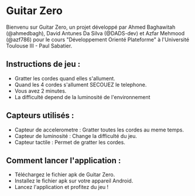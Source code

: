 # Guitar Zero

Bienvenu sur Guitar Zero, un projet développé par Ahmed Baghawitah (@ahmedbagh), David Antunes Da Silva (@DADS-dev) et Azfar Mehmood (@azf786) pour le cours "Développement Orienté Plateforme" à l'Université Toulouse III - Paul Sabatier.

## Instructions de jeu :

- Gratter les cordes quand elles s'allument.
- Quand les 4 cordes s'allument SECOUEZ le telephone.
- Vous avez 2 minutes.
- La difficulté depend de la luminosité de l'environnement

## Capteurs utilisés :

- Capteur de accelerometre : Gratter toutes les cordes au meme temps.
- Capteur de luminosité : Change la difficulté du jeu.
- Capteur tactile : Permet de gratter les cordes.

## Comment lancer l'application :

- Téléchargez le fichier apk de Guitar Zero.
- Installez le fichier apk sur votre appareil Android.
- Lancez l'application et profitez du jeu !
